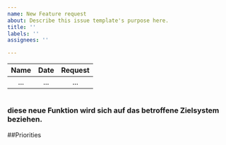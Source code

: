 ```yaml
---
name: New Feature request
about: Describe this issue template's purpose here.
title: ''
labels: ''
assignees: ''

---
```


|     Name      |       Date        |          Request          |
| :------------: | :---------------: | :--------------------: |
| ... | ... | ... |
#
### diese neue Funktion wird sich auf das **betroffene Zielsystem** beziehen. 
##Priorities
